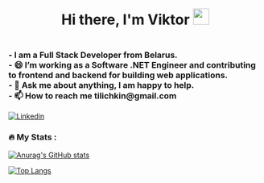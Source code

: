 <h1 align="center">Hi there, I'm Viktor</a> 
<img src="https://github.com/blackcater/blackcater/raw/main/images/Hi.gif" height="32"/></h1>
<h3>      
<br>-     I am a Full Stack Developer  from Belarus.   
<br>- 😄 I’m working as a Software .NET Engineer and contributing to frontend and backend for building web applications.
<br>- 💬 Ask me about anything, I am happy to help.  
<br>- 📫 How to reach me tilichkin@gmail.com         
</h3>       
  
[![Linkedin](https://img.shields.io/badge/-LinkedIn-blue?style=flat&logo=Linkedin&logoColor=white)](https://www.linkedin.com/in/victor-tilichkin/)   
 
<!---
ViktarTilichkin/ViktarTilichkin is a ✨ special ✨ repository because its `README.md` (this file) appears on your GitHub profile.
You can click the Preview link to take a look at your changes.
--->  
       
### :fire: My Stats :    

[![Anurag's GitHub stats](https://github-readme-stats.vercel.app/api?username=ViktarTilichkin)](https://github.com/anuraghazra/github-readme-stats)
   
[![Top Langs](https://github-readme-stats.vercel.app/api/top-langs/?username=ViktarTilichkin&layout=compact)](https://github.com/anuraghazra/github-readme-stats)
 
   
 
    
  
